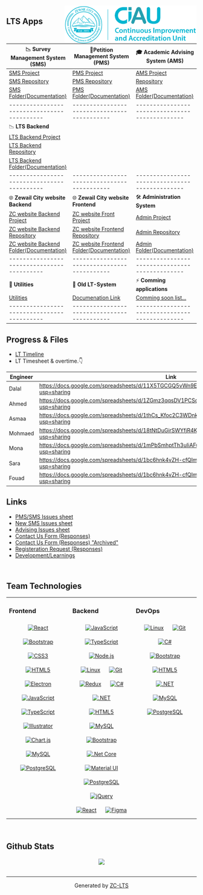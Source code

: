 <div align="center">
<img src="./images/ForSig.png" align="right" width="350" height="100" />
</div>   

## LTS Apps 
 
|    📉 **Survey Management System (SMS)**   |    📝**Petition Management System (PMS)**    |    🎓 **Academic Advising System (AMS)**     | 
|------------------------------------------|-------------------------------------------|----------------------------------------------|
 [SMS Project](https://github.com/users/LTS-Dev-Team/projects/8)  |  [PMS Project](https://github.com/users/LTS-Dev-Team/projects/5) | [AMS Project](https://github.com/users/LTS-Dev-Team/projects/10) 
   [SMS Repository](https://github.com/LTS-Dev-Team/LTS-SurveySystem)  | [PMS Repository](https://github.com/LTS-Dev-Team/LTS-PetitionManagementSystem) |[Repository](https://github.com/LTS-Dev-Team/LTS-AdministrationSystem)  
  [SMS Folder(Documentation)](https://drive.google.com/drive/folders/1kKcI6vqH3f4HgBMg_qIFuBwEvI9YQSmt)  |[PMS Folder(Documentation)](https://drive.google.com/drive/folders/1BcFirKB8lHnIcCCcnGSbSS5KHqBF0Vai) |[AMS Folder(Documentation)](https://drive.google.com/drive/folders/1Ygm79ZiKUhJmwL_5IUj7HefFYN4CSi4i)|
  |------------------------------------------|-------------------------------------------|----------------------------------------------|
  |                  📉 **LTS Backend**             
| [LTS Backend Project](https://github.com/users/LTS-Dev-Team/projects/4)   
| [LTS Backend Repository](https://github.com/LTS-Dev-Team/LearningTechnologiesAPIs) 
| [LTS Backend Folder(Documentation)](https://drive.google.com/drive/folders/1AHHPrgmVnc0yN8g5_gNyD0ydLufuiaWr?usp=drive_link)  
|------------------------------------------|-------------------------------------------|----------------------------------------------|
|         🌐 **Zewail City website Backend**          |         🌐  **Zewail City website Frontend**           | 🛠️   **Administration System** |
|[ZC website Backend Project](https://github.com/users/LTS-Dev-Team/projects/13)|[ZC website Front Project](https://github.com/users/LTS-Dev-Team/projects/13) |[Admin Project](https://github.com/users/LTS-Dev-Team/projects/9) |
|[ZC website Backend Repository](https://github.com/LTS-Dev-Team/ZewailCity-Website-backend)|[ZC website Frontend Repository](https://github.com/LTS-Dev-Team/ZewailCity-Website-frontend)|[Admin Repository](https://github.com/LTS-Dev-Team/LTS-AdministrationSystem)| 
|[ZC website Backend Folder(Documentation)](https://drive.google.com/drive/folders/1XFZlGs0SrcLZ_U9IruIFQ4n1PSkXgUK6)|[ZC website Frontend Folder(Documentation)](https://drive.google.com/drive/folders/1XFZlGs0SrcLZ_U9IruIFQ4n1PSkXgUK6)|[Admin Folder(Documentation)](https://drive.google.com/drive/folders/1Ygm79ZiKUhJmwL_5IUj7HefFYN4CSi4i)|
|------------------------------------------|-------------------------------------------|----------------------------------------------|
|         📒 **Utilities**          |        🔖 **Old LT-System**           |  ⚡ **Comming applications** | 
|[Utilities](https://drive.google.com/drive/folders/1YJvAiCHsuSHnCHLFfKTm5Qq39VXIEAAs)|[Documenation Link](https://docs.google.com/spreadsheets/d/15fh9n3xTk-Pf4gXUNc4pcTecAnQaeqRuoGdsER_n-_8/edit?usp=sharing)|[Comming soon list...](https://docs.google.com/spreadsheets/d/1JVEUM2t6IHlsV6d08SnEmWfVCq06nR2W0hr_lVkgCc4/edit#gid=891834841) | 
|------------------------------------------|-------------------------------------------|----------------------------------------------|




## Progress & Files  
- [LT Timeline](https://docs.google.com/spreadsheets/d/1EV_cW8RaPBSQz6sqC2W-jkZqbPrMSRAfNfAn4vyFB-A/edit?usp=sharing)
- LT Timesheet & overtime.👇
  
| Engineer 	| Link                                                                                                 	|   
|----------	|------------------------------------------------------------------------------------------------------	|
| Dalal    	| https://docs.google.com/spreadsheets/d/11X5TGCGQ5vWn9Ea6hDrI3PtmaAvHdUqwZjtnm1r2tHc/edit?usp=sharing 	|
| Ahmed    	| https://docs.google.com/spreadsheets/d/1ZGmz3qqsDV1PCSddlQogkweKIb1PXnKxCdFwvr66hNU/edit?usp=sharing 	|
| Asmaa    	| https://docs.google.com/spreadsheets/d/1thCs_Kfoc2C3WDnkPn7JupOsY_YaoTePIttI-Eg-kJc/edit?usp=sharing 	| 
| Mohmaed  	| https://docs.google.com/spreadsheets/d/18tNtDuGirSWYfjR4KzUUfp2EgaHbbsGwZo6e5E3Kyck/edit?usp=sharing	 | 
| Mona     	| https://docs.google.com/spreadsheets/d/1mPbSmhptTh3uIiAFulawI5ldPcK2v7hApyLgwDEAfbw/edit?usp=sharing	 | 
| Sara     	| https://docs.google.com/spreadsheets/d/1bc6hnk4vZH-cfQIm6_XZdtulhdB-y6YI8YeVx6_tvLA/edit?usp=sharing 	| 
| Fouad    	| https://docs.google.com/spreadsheets/d/1bc6hnk4vZH-cfQIm6_XZdtulhdB-y6YI8YeVx6_tvLA/edit?usp=sharing 	| 


## Links  

- [PMS/SMS Issues sheet](https://docs.google.com/spreadsheets/d/1-W2jjaLirlwKRF9pYJ-yAzlN_YWNvQapF_zDlMUfxoc/edit#gid=868346198) 
- [New SMS Issues sheet](https://docs.google.com/spreadsheets/d/18X8rIyhe1kU_OQPlVviA1Td8HSYFnDVxfr4eKPDNB5c/edit?usp=sharing)
- [Advising Issues sheet](https://docs.google.com/spreadsheets/d/1u9q3cE0YZmdHwO7F_RJYX1IQpExR4kNcWQxhkYWrjSU/edit?usp=sharing)
- [Contact Us Form (Responses)](https://docs.google.com/spreadsheets/d/1F1xbKzsw_qYQGz0tbiSmdA3vEvS75FrZGvxWC6G6skY/edit?usp=sharing)
- [Contact Us Form (Responses) "Archived"](https://docs.google.com/spreadsheets/d/17avkplDGwGCn4ayarrp9K8xC8z9VK4hTRr-qVjjqKTI/edit?usp=sharing)
- [Registeration Request (Responses)](https://docs.google.com/spreadsheets/d/1luvPhsDIVQI9NHi6GJRkGjL7p2a04aRtAUolJowy_OQ/edit?usp=sharing)
- [Development/Learnings](https://docs.google.com/spreadsheets/d/1Z5kZqJqvQQC5lH_TxZoy-zw-1PkqRxcqidMPEfeYn-c/edit?usp=sharing)
  
<br/>  


## Team Technologies  
<table><tr><td valign="top" width="33%">



### Frontend  
<div align="center">  
<a href="https://reactjs.org/" target="_blank"><img style="margin: 10px" src="https://profilinator.rishav.dev/skills-assets/react-original-wordmark.svg" alt="React" height="50" /></a>  
<a href="https://getbootstrap.com/docs/3.4/javascript/" target="_blank"><img style="margin: 10px" src="https://profilinator.rishav.dev/skills-assets/bootstrap-plain.svg" alt="Bootstrap" height="50" /></a>  
<a href="https://www.w3schools.com/css/" target="_blank"><img style="margin: 10px" src="https://profilinator.rishav.dev/skills-assets/css3-original-wordmark.svg" alt="CSS3" height="50" /></a>  
<a href="https://en.wikipedia.org/wiki/HTML5" target="_blank"><img style="margin: 10px" src="https://profilinator.rishav.dev/skills-assets/html5-original-wordmark.svg" alt="HTML5" height="50" /></a>  
<a href="https://www.electronjs.org/" target="_blank"><img style="margin: 10px" src="https://profilinator.rishav.dev/skills-assets/electron-original.svg" alt="Electron" height="50" /></a>  
<a href="https://www.javascript.com/" target="_blank"><img style="margin: 10px" src="https://profilinator.rishav.dev/skills-assets/javascript-original.svg" alt="JavaScript" height="50" /></a>  
<a href="https://www.typescriptlang.org/" target="_blank"><img style="margin: 10px" src="https://profilinator.rishav.dev/skills-assets/typescript-original.svg" alt="TypeScript" height="50" /></a>  
<a href="https://www.adobe.com/in/products/illustrator.html" target="_blank"><img style="margin: 10px" src="https://profilinator.rishav.dev/skills-assets/adobe_illustrator-icon.svg" alt="Illustrator" height="50" /></a>  
<a href="https://www.chartjs.org/" target="_blank"><img style="margin: 10px" src="https://profilinator.rishav.dev/skills-assets/logo-title.svg" alt="Chart.js" height="50" /></a>  
<a href="https://www.mysql.com/" target="_blank"><img style="margin: 10px" src="https://profilinator.rishav.dev/skills-assets/mysql-original-wordmark.svg" alt="MySQL" height="50" /></a>  
<a href="https://www.postgresql.org/" target="_blank"><img style="margin: 10px" src="https://profilinator.rishav.dev/skills-assets/postgresql-original-wordmark.svg" alt="PostgreSQL" height="50" /></a>  
</div>

</td><td valign="top" width="33%">



### Backend  
<div align="center">  
<a href="https://www.javascript.com/" target="_blank"><img style="margin: 10px" src="https://profilinator.rishav.dev/skills-assets/javascript-original.svg" alt="JavaScript" height="50" /></a>  
<a href="https://www.typescriptlang.org/" target="_blank"><img style="margin: 10px" src="https://profilinator.rishav.dev/skills-assets/typescript-original.svg" alt="TypeScript" height="50" /></a>  
<a href="https://nodejs.org/" target="_blank"><img style="margin: 10px" src="https://profilinator.rishav.dev/skills-assets/nodejs-original-wordmark.svg" alt="Node.js" height="50" /></a>  
<a href="https://www.linux.org/" target="_blank"><img style="margin: 10px" src="https://profilinator.rishav.dev/skills-assets/linux-original.svg" alt="Linux" height="50" /></a>  
<a href="https://github.com/" target="_blank"><img style="margin: 10px" src="https://profilinator.rishav.dev/skills-assets/git-scm-icon.svg" alt="Git" height="50" /></a>  
<a href="https://redux.js.org/" target="_blank"><img style="margin: 10px" src="https://profilinator.rishav.dev/skills-assets/redux-original.svg" alt="Redux" height="50" /></a>  
<a href="https://docs.microsoft.com/en-us/dotnet/csharp/" target="_blank"><img style="margin: 10px" src="https://profilinator.rishav.dev/skills-assets/csharp-original.svg" alt="C#" height="50" /></a>  
<a href="https://dotnet.microsoft.com/download/dotnet-framework" target="_blank"><img style="margin: 10px" src="https://profilinator.rishav.dev/skills-assets/dot-net-original-wordmark.svg" alt=".NET" height="50" /></a>  
<a href="https://en.wikipedia.org/wiki/HTML5" target="_blank"><img style="margin: 10px" src="https://profilinator.rishav.dev/skills-assets/html5-original-wordmark.svg" alt="HTML5" height="50" /></a>  
<a href="https://www.mysql.com/" target="_blank"><img style="margin: 10px" src="https://profilinator.rishav.dev/skills-assets/mysql-original-wordmark.svg" alt="MySQL" height="50" /></a>  
<a href="https://getbootstrap.com/docs/3.4/javascript/" target="_blank"><img style="margin: 10px" src="https://profilinator.rishav.dev/skills-assets/bootstrap-plain.svg" alt="Bootstrap" height="50" /></a>  
<a href="https://dotnet.microsoft.com/download" target="_blank"><img style="margin: 10px" src="https://profilinator.rishav.dev/skills-assets/dotnetcore.png" alt=".Net Core" height="50" /></a>  
<a href="https://mui.com/" target="_blank"><img style="margin: 10px" src="https://profilinator.rishav.dev/skills-assets/mui.png" alt="Material UI" height="50" /></a>  
<a href="https://www.postgresql.org/" target="_blank"><img style="margin: 10px" src="https://profilinator.rishav.dev/skills-assets/postgresql-original-wordmark.svg" alt="PostgreSQL" height="50" /></a>  
<a href="https://jquery.com/" target="_blank"><img style="margin: 10px" src="https://profilinator.rishav.dev/skills-assets/jquery.png" alt="jQuery" height="50" /></a>  
<a href="https://reactjs.org/" target="_blank"><img style="margin: 10px" src="https://profilinator.rishav.dev/skills-assets/react-original-wordmark.svg" alt="React" height="50" /></a>  
<a href="https://www.figma.com/" target="_blank"><img style="margin: 10px" src="https://profilinator.rishav.dev/skills-assets/figma-icon.svg" alt="Figma" height="50" /></a>  
</div>

</td><td valign="top" width="33%">



### DevOps  
<div align="center">  
<a href="https://www.linux.org/" target="_blank"><img style="margin: 10px" src="https://profilinator.rishav.dev/skills-assets/linux-original.svg" alt="Linux" height="50" /></a>  
<a href="https://github.com/" target="_blank"><img style="margin: 10px" src="https://profilinator.rishav.dev/skills-assets/git-scm-icon.svg" alt="Git" height="50" /></a>  
<a href="https://docs.microsoft.com/en-us/dotnet/csharp/" target="_blank"><img style="margin: 10px" src="https://profilinator.rishav.dev/skills-assets/csharp-original.svg" alt="C#" height="50" /></a>  
<a href="https://getbootstrap.com/docs/3.4/javascript/" target="_blank"><img style="margin: 10px" src="https://profilinator.rishav.dev/skills-assets/bootstrap-plain.svg" alt="Bootstrap" height="50" /></a>  
<a href="https://en.wikipedia.org/wiki/HTML5" target="_blank"><img style="margin: 10px" src="https://profilinator.rishav.dev/skills-assets/html5-original-wordmark.svg" alt="HTML5" height="50" /></a>  
<a href="https://dotnet.microsoft.com/download/dotnet-framework" target="_blank"><img style="margin: 10px" src="https://profilinator.rishav.dev/skills-assets/dot-net-original-wordmark.svg" alt=".NET" height="50" /></a>  
<a href="https://www.mysql.com/" target="_blank"><img style="margin: 10px" src="https://profilinator.rishav.dev/skills-assets/mysql-original-wordmark.svg" alt="MySQL" height="50" /></a>  
<a href="https://www.postgresql.org/" target="_blank"><img style="margin: 10px" src="https://profilinator.rishav.dev/skills-assets/postgresql-original-wordmark.svg" alt="PostgreSQL" height="50" /></a>  
</div>

</td></tr></table>  

<br/>  


## Github Stats  
<div align="center"><img src="https://github-readme-stats.vercel.app/api?username=rishavanand&show_icons=true&count_private=true&hide_border=true" align="center" /></div>  

<br/>  

----
<div align="center">Generated by <a href="https://www.zc-lt.com/" target="_blank">ZC-LTS</a></div>
